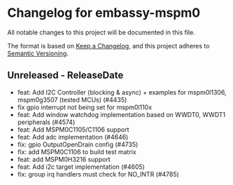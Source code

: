 # Changelog for embassy-mspm0

All notable changes to this project will be documented in this file.

The format is based on [Keep a Changelog](https://keepachangelog.com/en/1.0.0/),
and this project adheres to [Semantic Versioning](https://semver.org/spec/v2.0.0.html).

<!-- next-header -->
## Unreleased - ReleaseDate

- feat: Add I2C Controller (blocking & async) + examples for mspm0l1306, mspm0g3507 (tested MCUs) (#4435)
- fix gpio interrupt not being set for mspm0l110x
- feat: Add window watchdog implementation based on WWDT0, WWDT1 peripherals (#4574)
- feat: Add MSPM0C1105/C1106 support
- feat: Add adc implementation (#4646)
- fix: gpio OutputOpenDrain config (#4735)
- fix: add MSPM0C1106 to build test matrix
- feat: add MSPM0H3216 support
- feat: Add i2c target implementation (#4605)
- fix: group irq handlers must check for NO_INTR (#4785)
